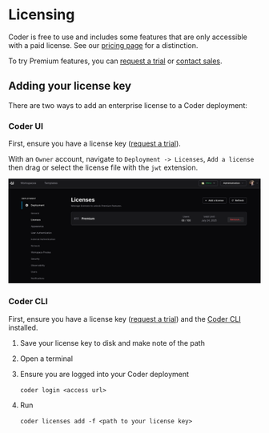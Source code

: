 # Licensing

Coder is free to use and includes some features that are only accessible with a
paid license. See our [pricing page](https://coder.com/pricing) for a
distinction.

To try Premium features, you can [request a trial](https://coder.com/trial) or
[contact sales](https://coder.com/contact).

## Adding your license key

There are two ways to add an enterprise license to a Coder deployment:

<div class="tabs">

### Coder UI

First, ensure you have a license key
([request a trial](https://coder.com/trial)).

With an `Owner` account, navigate to `Deployment -> Licenses`, `Add a license`
then drag or select the license file with the `jwt` extension.

![Add License UI](./images/add-license-ui.png)

### Coder CLI

First, ensure you have a license key
([request a trial](https://coder.com/trial)) and the
[Coder CLI](./install/index.md) installed.

1. Save your license key to disk and make note of the path
2. Open a terminal
3. Ensure you are logged into your Coder deployment

   `coder login <access url>`

4. Run

   `coder licenses add -f <path to your license key>`

</div>
